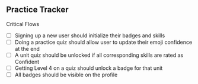 ## Practice Tracker

Critical Flows

- [ ] Signing up a new user should initialize their badges and skills
- [ ] Doing a practice quiz should allow user to update their emoji confidence at the end
- [ ] A unit quiz should be unlocked if all corresponding skills are rated as Confident
- [ ] Getting Level 4 on a quiz should unlock a badge for that unit
- [ ] All badges should be visible on the profile

